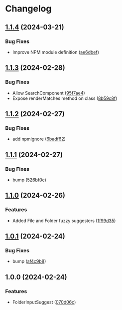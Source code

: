 # Changelog

## [1.1.4](https://github.com/javalent/obsidian-utilities/compare/v1.1.3...v1.1.4) (2024-03-21)


### Bug Fixes

* Improve NPM module definition ([ae6dbef](https://github.com/javalent/obsidian-utilities/commit/ae6dbef051627dd05b7443e74d81ba419df3aec3))

## [1.1.3](https://github.com/javalent/obsidian-utilities/compare/v1.1.2...v1.1.3) (2024-02-28)


### Bug Fixes

* Allow SearchComponent ([95f7ae4](https://github.com/javalent/obsidian-utilities/commit/95f7ae4bbfd0e4bf080fb22ac93d76e0a7213d48))
* Expose renderMatches method on class ([8b59c8f](https://github.com/javalent/obsidian-utilities/commit/8b59c8fe65c81a612331c1e62554cac1bbe8c39a))

## [1.1.2](https://github.com/javalent/obsidian-utilities/compare/v1.1.1...v1.1.2) (2024-02-27)


### Bug Fixes

* add npmignore ([6badf62](https://github.com/javalent/obsidian-utilities/commit/6badf62d5a7617861ecfd0783e912d2a920690c5))

## [1.1.1](https://github.com/javalent/obsidian-utilities/compare/v1.1.0...v1.1.1) (2024-02-27)


### Bug Fixes

* bump ([526bf0c](https://github.com/javalent/obsidian-utilities/commit/526bf0c00d43b7327e0fa3466a159c5d3223d39b))

## [1.1.0](https://github.com/javalent/obsidian-utilities/compare/v1.0.1...v1.1.0) (2024-02-26)


### Features

* Added File and Folder fuzzy suggesters ([1f99d35](https://github.com/javalent/obsidian-utilities/commit/1f99d357eba792fa9b4bfd711fdb8a3e11123a2c))

## [1.0.1](https://github.com/javalent/obsidian-utilities/compare/v1.0.0...v1.0.1) (2024-02-24)


### Bug Fixes

* bump ([af4c9b8](https://github.com/javalent/obsidian-utilities/commit/af4c9b8548f7e9452c5c8b702ad06bad5f3eb23a))

## 1.0.0 (2024-02-24)


### Features

* FolderInputSuggest ([070d06c](https://github.com/javalent/obsidian-utilities/commit/070d06cf6c66b13550d00549981ee0b4fbce1d32))
